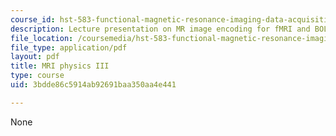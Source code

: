 ```yaml
---
course_id: hst-583-functional-magnetic-resonance-imaging-data-acquisition-and-analysis-fall-2008
description: Lecture presentation on MR image encoding for fMRI and BOLD contrast.
file_location: /coursemedia/hst-583-functional-magnetic-resonance-imaging-data-acquisition-and-analysis-fall-2008/3bdde86c5914ab92691baa350aa4e441_1001_lw_physics3.pdf
file_type: application/pdf
layout: pdf
title: MRI physics III
type: course
uid: 3bdde86c5914ab92691baa350aa4e441

---
```

None